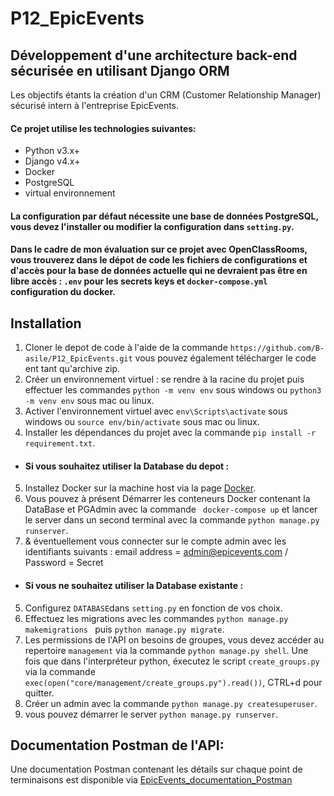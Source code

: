 # P12_EpicEvents
## Développement d'une architecture back-end sécurisée en utilisant Django ORM  
Les objectifs étants la création d'un CRM (Customer Relationship Manager) sécurisé intern à l'entreprise EpicEvents.

#### Ce projet utilise les technologies suivantes:  
- Python v3.x+
- Django v4.x+
- Docker
- PostgreSQL
- virtual environnement  

#### La configuration par défaut nécessite une base de données PostgreSQL, vous devez l'installer ou modifier la configuration dans `setting.py`.
#### Dans le cadre de mon évaluation sur ce projet avec OpenClassRooms, vous trouverez dans le dépot de code les fichiers de configurations et d'accès pour la base de données actuelle qui ne devraient pas être en libre accès :  `.env` pour les secrets keys et `docker-compose.yml` configuration du docker.


## Installation

1. Cloner le depot de code à l'aide de la commande `https://github.com/B-asile/P12_EpicEvents.git` vous pouvez également télécharger le code ent tant qu'archive zip.
2. Créer un environnement virtuel : se rendre à la racine du projet puis effectuer les commandes `python -m venv env` sous windows ou `python3 -m venv env` sous mac ou linux.
3. Activer l'environnement virtuel avec `env\Scripts\activate` sous windows ou `source env/bin/activate` sous mac ou linux.
4. Installer les dépendances du projet avec la commande `pip install -r requirement.txt`.

- #### Si vous souhaitez utiliser la Database du depot :
5. Installez Docker sur la machine host via la page [Docker](https://www.docker.com/).  
6. Vous pouvez à présent Démarrer les conteneurs Docker contenant la DataBase et PGAdmin avec la commande ` docker-compose up` et lancer le server dans un second terminal avec la commande `python manage.py runserver`.
7. & éventuellement vous connecter sur le compte admin avec les identifiants suivants : email address = admin@epicevents.com / Password = Secret  

- #### Si vous ne souhaitez utiliser la Database existante :
5. Configurez `DATABASE`dans `setting.py` en fonction de vos choix.  
6. Effectuez les migrations avec les commandes `python manage.py makemigrations ` puis `python manage.py migrate`.
7. Les permissions de l'API on besoins de groupes, vous devez accéder au repertoire `management` via la commande `python manage.py shell`. Une fois que dans l'interpréteur python, éxecutez le script `create_groups.py` via la commande `exec(open("core/management/create_groups.py").read())`, CTRL+d pour quitter.  
8. Créer un admin avec la commande `python manage.py createsuperuser`.  
9. vous pouvez démarrer le server `python manage.py runserver`.

## Documentation Postman de l'API:  

Une documentation Postman contenant les détails sur chaque point de terminaisons est disponible via [EpicEvents_documentation_Postman]()